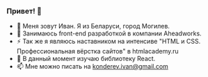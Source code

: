 ### Привет! 👋

- 🔭 Меня зовут Иван. Я из Беларуси, город Могилев.
- 🤔 Занимаюсь front-end разработкой в компании Aheadworks.
- ⚡ Так же я являюсь наставником на интенсиве "HTML и CSS. Профессиональная вёрстка сайтов" в htmlacademy.ru
- 🌱 В данный момент изучаю библиотеку React.
- 📫 Мне можно писать на konderev.ivan@gmail.com
